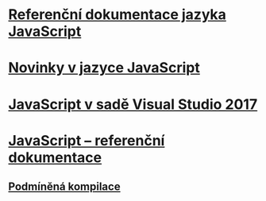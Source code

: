 # [Referenční dokumentace jazyka JavaScript](javascript-language-reference.md)
# [Novinky v jazyce JavaScript](what-s-new-in-javascript.md)
# [JavaScript v sadě Visual Studio 2017](javascript-in-vs-2017.md)
# [JavaScript – referenční dokumentace](reference/TOC.md)
## [Podmíněná kompilace](advanced/TOC.md)